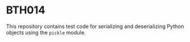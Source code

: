 # BTH014
This repository contains test code for serializing and deserializing Python objects using the `pickle` module.
